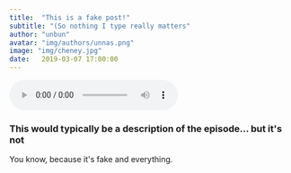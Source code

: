 ```yaml
---
title:  "This is a fake post!"
subtitle: "(So nothing I type really matters"
author: "unbun"
avatar: "img/authors/unnas.png"
image: "img/cheney.jpg"
date:   2019-03-07 17:00:00
---
```


<audio controls="controls">
  <source type="audio/mp3" src="filename.mp3"></source>
  <p>There is no audio file.</p>
</audio>

### This would typically be a description of the episode... but it's not
You know, because it's fake and everything.

